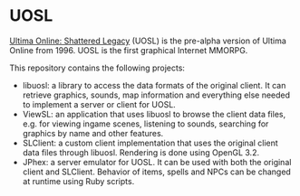 # UOSL

[Ultima Online: Shattered Legacy](http://www.moongates.com/History/History_UO1.htm) (UOSL) is the pre-alpha version of Ultima Online from 1996. UOSL is the first graphical Internet MMORPG.

This repository contains the following projects:

* libuosl: a library to access the data formats of the original client. It can retrieve graphics, sounds, map information and everything else needed to implement a server or client for UOSL.
* ViewSL: an application that uses libuosl to browse the client data files, e.g. for viewing ingame scenes, listening to sounds, searching for graphics by name and other features.
* SLClient: a custom client implementation that uses the original client data files through libuosl. Rendering is done using OpenGL 3.2.
* JPhex: a server emulator for UOSL. It can be used with both the original client and SLClient. Behavior of items, spells and NPCs can be changed at runtime using Ruby scripts.

